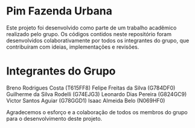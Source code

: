 # Pim Fazenda Urbana

Este projeto foi desenvolvido como parte de um trabalho acadêmico realizado pelo grupo. Os códigos contidos neste repositório foram desenvolvidos colaborativamente por todos os integrantes do grupo, que contribuíram com ideias, implementações e revisões.

# Integrantes do Grupo

Breno Rodrigues Costa (T615FF8)
Felipe Freitas da Silva (G784DF0)
Guilherme da Silva Rodelli (G74EJG3)
Leonardo Dias Pereira (G824GC9)
Victor Santos Aguiar (G78GGD1)
Isaac Almeida Belo (N069HF0)


Agradecemos o esforço e a colaboração de todos os membros do grupo para o desenvolvimento deste projeto.

